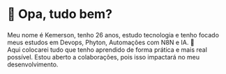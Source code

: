 <h1 align="left">👋 Opa, tudo bem?</h1>

###

<p align="left">Meu nome é Kemerson, tenho 26 anos, estudo tecnologia e tenho focado meus estudos em Devops, Phyton, Automações com N8N e IA. 🎯<br>Aqui colocarei tudo que tenho aprendido de forma prática e mais real possível. Estou aberto a colaborações, pois isso impactará no meu desenvolvimento.</p>

###

<h2 align="left"></h2>

###

<p align="left"></p>

###


